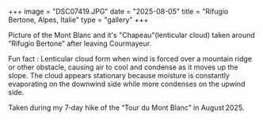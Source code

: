 +++ 
image = "DSC07419.JPG" 
date = "2025-08-05" 
title = "Rifugio Bertone, Alpes, Italie" 
type = "gallery" 
+++

Picture of the Mont Blanc and it's "Chapeau"(lenticular cloud) taken around “Rifugio Bertone” after leaving Courmayeur.

Fun fact : Lenticular cloud form when wind is forced over a mountain ridge or other obstacle, causing air to cool and condense as it moves up the slope. The cloud appears stationary because moisture is constantly evaporating on the downwind side while more condenses on the upwind side. 

Taken during my 7‑day hike of the “Tour du Mont Blanc” in August 2025.